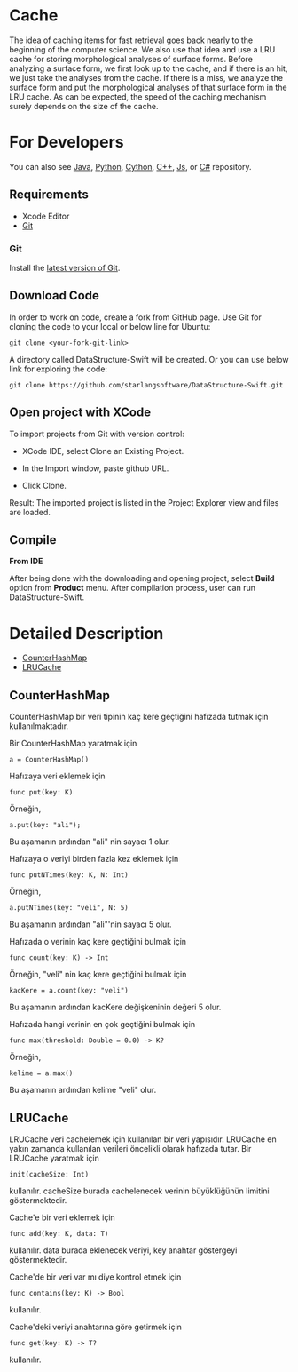 Cache
============

The idea of caching items for fast retrieval goes back nearly to the beginning of the computer science. We also use that idea and use a LRU cache for storing morphological analyses of surface forms. Before analyzing a surface form, we first look up to the cache, and if there is an hit, we just take the analyses from the cache. If there is a miss, we analyze the surface form and put the morphological analyses of that surface form in the LRU cache. As can be expected, the speed of the caching mechanism surely depends on the size of the cache.

For Developers
============
You can also see [Java](https://github.com/starlangsoftware/DataStructure), [Python](https://github.com/starlangsoftware/DataStructure-Py), [Cython](https://github.com/starlangsoftware/DataStructure-Cy), [C++](https://github.com/starlangsoftware/DataStructure-CPP), [Js](https://github.com/starlangsoftware/DataStructure-Js), or [C#](https://github.com/starlangsoftware/DataStructure-CS) repository.

## Requirements

* Xcode Editor
* [Git](#git)

### Git

Install the [latest version of Git](https://git-scm.com/book/en/v2/Getting-Started-Installing-Git).

## Download Code

In order to work on code, create a fork from GitHub page. 
Use Git for cloning the code to your local or below line for Ubuntu:

	git clone <your-fork-git-link>

A directory called DataStructure-Swift will be created. Or you can use below link for exploring the code:

	git clone https://github.com/starlangsoftware/DataStructure-Swift.git

## Open project with XCode

To import projects from Git with version control:

* XCode IDE, select Clone an Existing Project.

* In the Import window, paste github URL.

* Click Clone.

Result: The imported project is listed in the Project Explorer view and files are loaded.


## Compile

**From IDE**

After being done with the downloading and opening project, select **Build** option from **Product** menu. After compilation process, user can run DataStructure-Swift.

Detailed Description
============

+ [CounterHashMap](#counterhashmap)
+ [LRUCache](#lrucache)

## CounterHashMap

CounterHashMap bir veri tipinin kaç kere geçtiğini hafızada tutmak için kullanılmaktadır.

Bir CounterHashMap yaratmak için

	a = CounterHashMap()

Hafızaya veri eklemek için

	func put(key: K)

Örneğin,

	a.put(key: "ali");

Bu aşamanın ardından "ali" nin sayacı 1 olur.

Hafızaya o veriyi birden fazla kez eklemek için

	func putNTimes(key: K, N: Int)

Örneğin,

	a.putNTimes(key: "veli", N: 5)

Bu aşamanın ardından "ali"'nin sayacı 5 olur.

Hafızada o verinin kaç kere geçtiğini bulmak için

	func count(key: K) -> Int

Örneğin, "veli" nin kaç kere geçtiğini bulmak için

	kacKere = a.count(key: "veli")

Bu aşamanın ardından kacKere değişkeninin değeri 5 olur.

Hafızada hangi verinin en çok geçtiğini bulmak için

	func max(threshold: Double = 0.0) -> K?

Örneğin,

	kelime = a.max()

Bu aşamanın ardından kelime "veli" olur.

## LRUCache

LRUCache veri cachelemek için kullanılan bir veri yapısıdır. LRUCache en yakın zamanda 
kullanılan verileri öncelikli olarak hafızada tutar. Bir LRUCache yaratmak için

	init(cacheSize: Int)

kullanılır. cacheSize burada cachelenecek verinin büyüklüğünün limitini göstermektedir.

Cache'e bir veri eklemek için

	func add(key: K, data: T)

kullanılır. data burada eklenecek veriyi, key anahtar göstergeyi göstermektedir.

Cache'de bir veri var mı diye kontrol etmek için

	func contains(key: K) -> Bool

kullanılır.

Cache'deki veriyi anahtarına göre getirmek için

	func get(key: K) -> T?

kullanılır.
